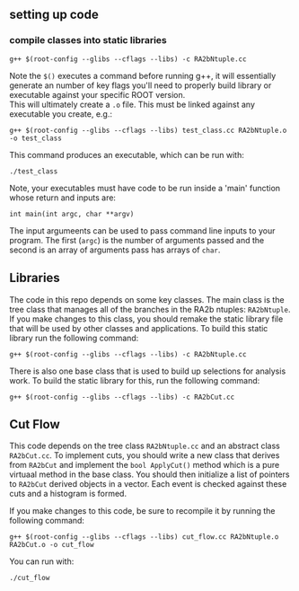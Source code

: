 

## setting up code

### compile classes into static libraries

`g++ $(root-config --glibs --cflags --libs) -c RA2bNtuple.cc`

Note the `$()` executes a command before running g++, it will essentially generate an number of key flags you'll need to
properly build library or executable against your specific ROOT version.  
This will ultimately create a `.o` file.  This must be linked against any executable you create, e.g.:

`g++ $(root-config --glibs --cflags --libs) test_class.cc RA2bNtuple.o -o test_class`

This command produces an executable, which can be run with:

`./test_class`

Note, your executables must have code to be run inside a 'main' function whose return and inputs are:

`int main(int argc, char **argv)`

The input argumeents can be used to pass command line inputs to your program.  The first (`argc`) is the number of arguments
passed and the second is an array of arguments pass has arrays of `char`.

## Libraries

The code in this repo depends on some key classes.  The main class is the tree class that manages all of the
branches in the RA2b ntuples: `RA2bNtuple`.  If you make changes to this class, you should remake the static library
file that will be used by other classes and applications.  To build this static library run the following command:

`g++ $(root-config --glibs --cflags --libs) -c RA2bNtuple.cc`

There is also one base class that is used to build up selections for analysis work.  To build the static
library for this, run the following command:

`g++ $(root-config --glibs --cflags --libs) -c RA2bCut.cc`

## Cut Flow

This code depends on the tree class `RA2bNtuple.cc` and an abstract class `RA2bCut.cc`.  To implement cuts, you should
write a new class that derives from `RA2bCut` and implement the `bool ApplyCut()` method which is a pure virtuaal
method in the base class.  You should then initialize a list of pointers to `RA2bCut` derived objects in a vector.
Each event is checked against these cuts and a histogram is formed.

If you make changes to this code, be sure to recompile it by running the following command:

`g++ $(root-config --glibs --cflags --libs) cut_flow.cc RA2bNtuple.o RA2bCut.o -o cut_flow`

You can run with:

`./cut_flow`